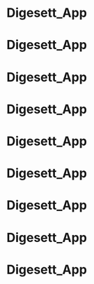 # Digesett_App
# Digesett_App
# Digesett_App
# Digesett_App
# Digesett_App
# Digesett_App
# Digesett_App
# Digesett_App
# Digesett_App
